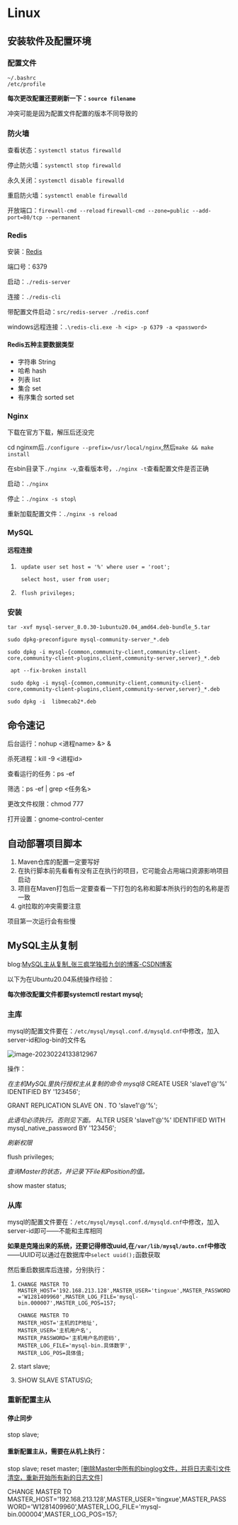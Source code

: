 # Linux

## 安装软件及配置环境

### 配置文件

```
~/.bashrc
/etc/profile
```

**每次更改配置还要刷新一下：```source filename```** 

冲突可能是因为配置文件配置的版本不同导致的

### 防火墙

查看状态：```systemctl status firewalld```

停止防火墙：```systemctl stop firewalld```

永久关闭：```systemctl disable firewalld```

重启防火墙：```systemctl enable firewalld```

开放端口：```firewall-cmd --reload```  ```firewall-cmd --zone=public --add-port=80/tcp --permanent```



### Redis

安装：[Redis](https://github.com/tporadowski/redis)

端口号：6379

启动：```./redis-server```

连接：```./redis-cli```

带配置文件启动：```src/redis-server ./redis.conf```

windows远程连接：```.\redis-cli.exe -h <ip> -p 6379 -a <password>```

#### Redis五种主要数据类型

- 字符串 String
- 哈希 hash
- 列表 list
- 集合 set
- 有序集合 sorted set

### Nginx

下载在官方下载，解压后还没完

cd nginxm后```./configure --prefix=/usr/local/nginx```,然后```make && make install```

在sbin目录下```./nginx -v```,查看版本号，```./nginx -t```查看配置文件是否正确

启动：```./nginx```

停止：```./nginx -s stop```\

重新加载配置文件：```./nginx -s reload```

### MySQL

#### 远程连接

1. ```
    update user set host = '%' where user = 'root';
    
    select host, user from user;
    ```

2. ```
    flush privileges;
    ```

### 安装

```tar -xvf mysql-server_8.0.30-1ubuntu20.04_amd64.deb-bundle_5.tar```

```sudo dpkg-preconfigure mysql-community-server_*.deb```

 ```sudo dpkg -i mysql-{common,community-client,community-client-core,community-client-plugins,client,community-server,server}_*.deb```

``` apt --fix-broken install```

``` sudo dpkg -i mysql-{common,community-client,community-client-core,community-client-plugins,client,community-server,server}_*.deb```

```sudo dpkg -i  libmecab2*.deb```



## 命令速记

后台运行：nohup <进程name> &> <logfilename> &

杀死进程：kill -9 <进程id>

查看运行的任务：ps -ef

筛选：ps -ef | grep <任务名>

更改文件权限：chmod 777 <filename>

打开设置：gnome-control-center

## 自动部署项目脚本

1. Maven仓库的配置一定要写好
2. 在执行脚本前先看看有没有正在执行的项目，它可能会占用端口资源影响项目启动
3. 项目在Maven打包后一定要查看一下打包的名称和脚本所执行的包的名称是否一致
4. git拉取的冲突需要注意

项目第一次运行会有些慢





## MySQL主从复制

blog:[MySQL主从复制_张三疯学独孤九剑的博客-CSDN博客](https://blog.csdn.net/main_Scanner01/article/details/124259050)

以下为在Ubuntu20.04系统操作经验：

**每次修改配置文件都要systemctl restart mysql;**

### 主库

mysql的配置文件要在：```/etc/mysql/mysql.conf.d/mysqld.cnf```中修改，加入server-id和log-bin的文件名

![image-20230224133812967](picture/image-20230224133812967.png)

操作：

*在主机MySQL里执行授权主从复制的命令 mysql8*
CREATE USER 'slave1'@'%' IDENTIFIED BY '123456';

GRANT REPLICATION SLAVE ON *.* TO 'slave1'@'%';

*此语句必须执行。否则见下面。*
ALTER USER 'slave1'@'%' IDENTIFIED WITH mysql_native_password BY '123456';

*刷新权限*

flush privileges;

*查询Master的状态，并记录下File和Position的值。*

show master status;

### 从库

mysql的配置文件要在：```/etc/mysql/mysql.conf.d/mysqld.cnf```中修改，加入server-id即可——不能和主库相同

**如果是克隆出来的系统，还要记得修改uuid,在```/var/lib/mysql/auto.cnf```中修改**——UUID可以通过在数据库中```select uuid();```函数获取

然后重启数据库后连接，分别执行：

1. ```CHANGE MASTER TO MASTER_HOST='192.168.213.128',MASTER_USER='tingxue',MASTER_PASSWORD='W1281409960',MASTER_LOG_FILE='mysql-bin.000007',MASTER_LOG_POS=157;```

    ```
    CHANGE MASTER TO
    MASTER_HOST='主机的IP地址',
    MASTER_USER='主机用户名',
    MASTER_PASSWORD='主机用户名的密码',
    MASTER_LOG_FILE='mysql-bin.具体数字',
    MASTER_LOG_POS=具体值;
    ```

2. start slave;

3. SHOW SLAVE STATUS\G;

### 重新配置主从

#### 停止同步

stop slave;

#### 重新配置主从，需要在从机上执行：

stop slave;
reset master; [[删除Master中所有的binglog文件，并将日志索引文件清空，重新开始所有新的日志文件]](慎用)



CHANGE MASTER TO MASTER_HOST='192.168.213.128',MASTER_USER='tingxue',MASTER_PASSWORD='W1281409960',MASTER_LOG_FILE='mysql-bin.000004',MASTER_LOG_POS=157;
